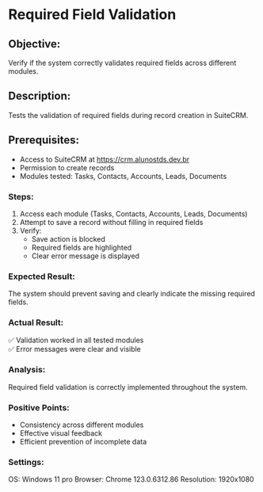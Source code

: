 # Required Field Validation  
## Objective:  
Verify if the system correctly validates required fields across different modules.  

## Description:  
Tests the validation of required fields during record creation in SuiteCRM.  

## Prerequisites:  
- Access to SuiteCRM at https://crm.alunostds.dev.br  
- Permission to create records  
- Modules tested: Tasks, Contacts, Accounts, Leads, Documents  

### Steps:  
1. Access each module (Tasks, Contacts, Accounts, Leads, Documents)  
2. Attempt to save a record without filling in required fields  
3. Verify:  
   - Save action is blocked  
   - Required fields are highlighted  
   - Clear error message is displayed  

### Expected Result:  
The system should prevent saving and clearly indicate the missing required fields.  

### Actual Result:  
✅ Validation worked in all tested modules  
✅ Error messages were clear and visible  

### Analysis:  
Required field validation is correctly implemented throughout the system.  

### Positive Points:  
- Consistency across different modules  
- Effective visual feedback  
- Efficient prevention of incomplete data  

### Settings:  
OS: Windows 11 pro
Browser: Chrome 123.0.6312.86
Resolution: 1920x1080